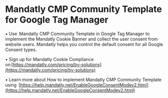 # **Mandatly CMP Community Template for Google Tag Manager** 

• Use  Mandatly CMP Community Template in Google Tag Manager to implement the Mandatly Cookie Banner and collect the user consent from website users. Mandatly helps you control the default consent for all Google Consent types. 

• Sign up for Mandatly Cookie Compliance on [https://mandatly.com/pricing/by-solutions](https://mandatly.com/pricing/by-solutions) 

• Learn more about How to implement Mandatly CMP Community Template using  [https://help.mandatly.net/EnableGoogleConsentModev2.html](https://help.mandatly.net/EnableGoogleConsentModev2.html) 

 
